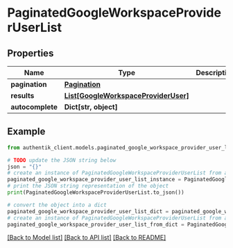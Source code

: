 # PaginatedGoogleWorkspaceProviderUserList


## Properties

Name | Type | Description | Notes
------------ | ------------- | ------------- | -------------
**pagination** | [**Pagination**](Pagination.md) |  | 
**results** | [**List[GoogleWorkspaceProviderUser]**](GoogleWorkspaceProviderUser.md) |  | 
**autocomplete** | **Dict[str, object]** |  | 

## Example

```python
from authentik_client.models.paginated_google_workspace_provider_user_list import PaginatedGoogleWorkspaceProviderUserList

# TODO update the JSON string below
json = "{}"
# create an instance of PaginatedGoogleWorkspaceProviderUserList from a JSON string
paginated_google_workspace_provider_user_list_instance = PaginatedGoogleWorkspaceProviderUserList.from_json(json)
# print the JSON string representation of the object
print(PaginatedGoogleWorkspaceProviderUserList.to_json())

# convert the object into a dict
paginated_google_workspace_provider_user_list_dict = paginated_google_workspace_provider_user_list_instance.to_dict()
# create an instance of PaginatedGoogleWorkspaceProviderUserList from a dict
paginated_google_workspace_provider_user_list_from_dict = PaginatedGoogleWorkspaceProviderUserList.from_dict(paginated_google_workspace_provider_user_list_dict)
```
[[Back to Model list]](../README.md#documentation-for-models) [[Back to API list]](../README.md#documentation-for-api-endpoints) [[Back to README]](../README.md)


